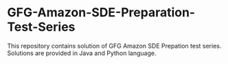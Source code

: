 # GFG-Amazon-SDE-Preparation-Test-Series
This repository contains solution of GFG Amazon SDE Prepation test series.
Solutions are provided in Java and Python language.
